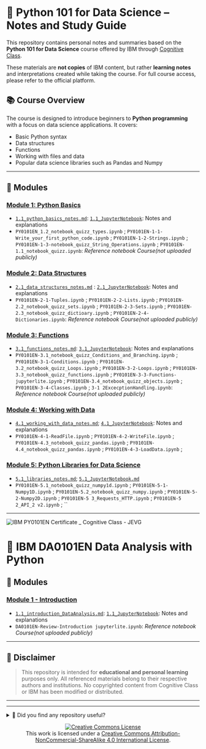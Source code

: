 # 🧠 Python 101 for Data Science – Notes and Study Guide

This repository contains personal notes and summaries based on the **Python 101 for Data Science** course offered by IBM through [Cognitive Class](https://cognitiveclass.ai/courses/python-for-data-science).  

These materials are **not copies** of IBM content, but rather **learning notes** and interpretations created while taking the course. For full course access, please refer to the official platform.

## 📚 Course Overview

The course is designed to introduce beginners to **Python programming** with a focus on data science applications. It covers:

- Basic Python syntax
- Data structures
- Functions
- Working with files and data
- Popular data science libraries such as Pandas and Numpy

---

## 📂 Modules

### [Module 1: Python Basics](./Module_1_Python_Basics/)
- [`1.1_python_basics_notes.md`](./Module_1_Python_Basics/1.1_python_basics_notes.md): [`1.1_JupyterNotebook`](./Module_1_Python_Basics/1.1_python_basics_notes.ipynb): Notes and explanations
- `PY0101EN_1.2_notebook_quizz_types.ipynb` ; `PY0101EN-1-1-Write_your_first_python_code.ipynb` ; `PY0101EN-1-2-Strings.ipynb` ; `PY0101EN-1-3-notebook_quizz_String_Operations.ipynb` ; `PY0101EN-1.1_notebook_quizz.ipynb`: *Reference notebook Course(not uploaded publicly)*

### [Module 2: Data Structures](./Module_2_Data_Structures/)
- [`2.1_data_structures_notes.md`](./Module_2_Data_Structures/2.1_data_structures_notes.md) : [`2.1_JupyterNotebook`](./Module_2_Data_Structures/2.1_data_structures_notes.ipynb): Notes and explanations
- `PY0101EN-2-1-Tuples.ipynb` ; `PY0101EN-2-2-Lists.ipynb` ; `PY0101EN-2.2_notebook_quizz_sets.ipynb` ; `PY0101EN-2-3-Sets.ipynb` ; `PY0101EN-2.3_notebook_quizz_dictioary.ipynb` ; `PY0101EN-2-4-Dictionaries.ipynb`: *Reference notebook Course(not uploaded publicly)*

### [Module 3: Functions](./Module_3_Functions/)
- [`3.1_functions_notes.md`](./Module_3_Functions/3.1_functions_notes.md): [`3.1_JupyterNotebook`](./Module_3_Functions/3.1_functions_notes.ipynb): Notes and explanations
- `PY0101EN-3.1_notebook_quizz_Conditions_and_Branching.ipynb` ; `PY0101EN-3-1-Conditions.ipynb` ; `PY0101EN-3.2_notebook_quizz_Loops.ipynb` ; `PY0101EN-3-2-Loops.ipynb` ; `PY0101EN-3.3_notebook_quizz_functions.ipynb` ; `PY0101EN-3-3-Functions-jupyterlite.ipynb` ; `PY0101EN-3.4_notebook_quizz_objects.ipynb` ; `PY0101EN-3-4-Classes.ipynb` ; `3-1 2ExcecptionHandling.ipynb`: *Reference notebook Course(not uploaded publicly)*

### [Module 4: Working with Data](./Module_4_Working_with_Data/)
- [`4.1_working_with_data_notes.md`](./Module_4_Working_with_Data/4.1_working_with_data_notes.md); [`4.1_JupyterNotebook`](./Module_4_Working_with_Data/4.1_working_with_data_notes.ipynb): Notes and explanations
- `PY0101EN-4-1-ReadFile.ipynb` ; `PY0101EN-4-2-WriteFile.ipynb` ; `PY0101EN-4.3_notebook_quizz_pandas.ipynb` ; `PY0101EN-4.4_notebook_quizz_pandas.ipynb` ; `PY0101EN-4-3-LoadData.ipynb` ;

### [Module 5: Python Libraries for Data Science](./Module_5_Working_with_NumpyArrays&SimpleAPIs/)
- [`5.1_libraries_notes.md`](./Module_5_Working_with_NumpyArrays&SimpleAPIs/5.1_Working_with_NumpyArrays&SimpleAPIs_Notes.md); [`5.1_JupyterNotebook.md`](./Module_5_Working_with_NumpyArrays&SimpleAPIs/5.1_Working_with_NumpyArrays&SimpleAPIs_Notes.ipynb)
- `PY0101EN-5.1_notebook_quizz_numpy1d.ipynb` ; `PY0101EN-5-1-Numpy1D.ipynb` ; `PY0101EN-5.2_notebook_quizz_numpy.ipynb` ; `PY0101EN-5-2-Numpy2D.ipynb` ; `PY0101EN-5 3_Requests_HTTP.ipynb` ; `PY0101EN-5 2_API_2 v2.ipynb` ; `` 

---

![IBM PY0101EN Certificate _ Cognitive Class - JEVG](https://github.com/user-attachments/assets/b4953fa2-766d-4fd8-88df-00b3c24ab838)


# 🧠 IBM DA0101EN Data Analysis with Python

## 📂 Modules

### [Module 1 - Introduction](./Module_1_Introduction/)
- [`1.1_introduction_DataAnalysis.md`](./Module_1_Introduction_DataAnalysis/1.1_intro_data_analysis_notes.md): [`1.1_JupyterNotebook`](./Module_1_Introduction_DataAnalysis/1.1_intro_data_analysis_notes.ipynb): Notes and explanations
- `DA0101EN-Review-Introduction jupyterlite.ipynb`: *Reference notebook Course(not uploaded publicly)*



---

## 📝 Disclaimer

> This repository is intended for **educational and personal learning** purposes only. All referenced materials belong to their respective authors and institutions. No copyrighted content from Cognitive Class or IBM has been modified or distributed.

---

---
<details>
  <summary>🌟 Did you find any repository useful?</summary>
  If any project has been helpful to you, consider giving it a ⭐ star in the repository and follow my GitHub account to stay tuned for future updates! 🚀

  In addition, I am always open to suggestions, recommendations or collaborations. Feel free to [get in touch](https://www.linkedin.com/in/vazquez-galan-jose-emmanuel-664968221) if you have any questions or ideas for improving this project. I'm excited for your feedback and contributions.

  Thank you for your interest and support! 😊
</details>




<p align="center">
<a rel="license" href="http://creativecommons.org/licenses/by-nc-sa/4.0/"><img alt="Creative Commons License" style="border-width:0" src="https://i.creativecommons.org/l/by-nc-sa/4.0/88x31.png" /></a><br />This work is licensed under a <a rel="license" href="http://creativecommons.org/licenses/by-nc-sa/4.0/">Creative Commons Attribution-NonCommercial-ShareAlike 4.0 International License</a>.
</p>
